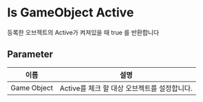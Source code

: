 # Is GameObject Active

등록한 오브젝트의 Active가 켜져있을 때 true 를 반환합니다

## Parameter

| **이름**      | **설명**                       |
|-------------|------------------------------|
| Game Object | Active를 체크 할 대상 오브젝트를 설정합니다. |